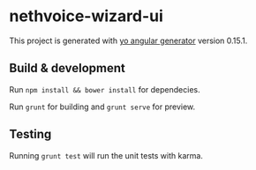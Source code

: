 # nethvoice-wizard-ui

This project is generated with [yo angular generator](https://github.com/yeoman/generator-angular)
version 0.15.1.

## Build & development

Run `npm install && bower install` for dependecies.

Run `grunt` for building and `grunt serve` for preview.

## Testing

Running `grunt test` will run the unit tests with karma.
